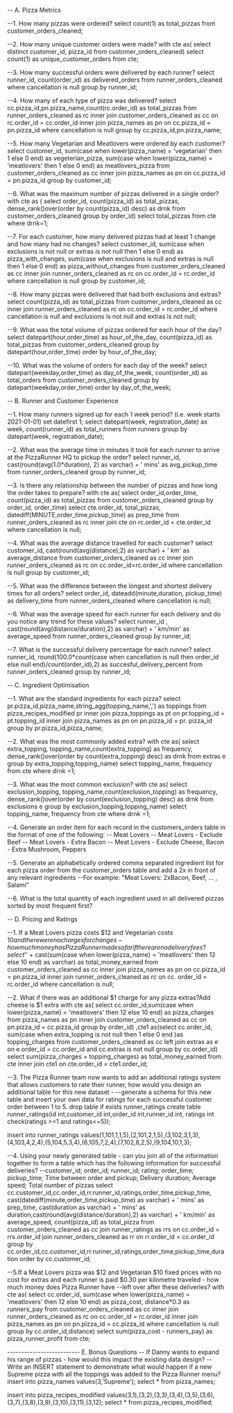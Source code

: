 
-- A. Pizza Metrics

--1. How many pizzas were ordered?
select count(1) as total_pizzas from customer_orders_cleaned;


--2. How many unique customer orders were made?
with cte as(
select distinct customer_id, pizza_id from customer_orders_cleaned)
select count(1) as unique_customer_orders from cte;


--3. How many successful orders were delivered by each runner?
select runner_id, count(order_id) as delivered_orders from runner_orders_cleaned
where cancellation is null
group by runner_id;


--4. How many of each type of pizza was delivered?
select cc.pizza_id,pn.pizza_name,count(rc.order_id) as total_pizzas from runner_orders_cleaned as rc
inner join customer_orders_cleaned as cc on rc.order_id = cc.order_id
inner join pizza_names as pn on cc.pizza_id = pn.pizza_id
where cancellation is null
group by cc.pizza_id,pn.pizza_name;


--5. How many Vegetarian and Meatlovers were ordered by each customer?
select customer_id,
sum(case when lower(pizza_name) = 'vegetarian' then 1 else 0 end) as vegeterian_pizza,
sum(case when lower(pizza_name) = 'meatlovers' then 1 else 0 end) as meatlovers_pizza
from customer_orders_cleaned as cc
inner join pizza_names as pn on cc.pizza_id = pn.pizza_id
group by customer_id;


--6. What was the maximum number of pizzas delivered in a single order?
with cte as (
select order_id, count(pizza_id) as total_pizzas, dense_rank()over(order by count(pizza_id) desc) as drnk
from customer_orders_cleaned 
group by order_id)
select total_pizzas from cte 
where drnk=1;


--7. For each customer, how many delivered pizzas had at least 1 change and how many had no changes?
select customer_id,
sum(case when exclusions is not null or extras is not null then 1 else 0 end) as pizza_with_changes,
sum(case when exclusions is null and extras is null then 1 else 0 end) as pizza_without_changes
from customer_orders_cleaned as cc
inner join runner_orders_cleaned as rc on cc.order_id = rc.order_id
where cancellation is null
group by customer_id;


--8. How many pizzas were delivered that had both exclusions and extras?
select count(pizza_id) as total_pizzas from customer_orders_cleaned as cc
inner join runner_orders_cleaned as rc on cc.order_id = rc.order_id
where cancellation is null and exclusions is not null and extras is not null;


--9. What was the total volume of pizzas ordered for each hour of the day?
select datepart(hour,order_time) as hour_of_the_day, count(pizza_id) as total_pizzas from customer_orders_cleaned
group by datepart(hour,order_time)
order by hour_of_the_day;


--10. What was the volume of orders for each day of the week?
select datepart(weekday,order_time) as day_of_the_week, count(order_id) as total_orders from customer_orders_cleaned
group by datepart(weekday,order_time)
order by day_of_the_week;



-- B. Runner and Customer Experience


--1. How many runners signed up for each 1 week period? (i.e. week starts 2021-01-01)
set datefirst 1;
select datepart(week, registration_date) as week, count(runner_id) as total_runners from runners
group by datepart(week, registration_date);


--2. What was the average time in minutes it took for each runner to arrive at the PizzaRunner HQ to pickup the order?
select runner_id, cast(round(avg(1.0*duration), 2) as varchar) + ' mins'  as avg_pickup_time from runner_orders_cleaned
group by runner_id;


--3. Is there any relationship between the number of pizzas and how long the order takes to prepare?
with cte as(
select order_id,order_time, count(pizza_id) as total_pizzas from customer_orders_cleaned
group by order_id, order_time)
select cte.order_id, total_pizzas, datediff(MINUTE,order_time,pickup_time) as prep_time from runner_orders_cleaned as rc
inner join cte on rc.order_id = cte.order_id
where cancellation is null;


--4. What was the average distance travelled for each customer?
select customer_id, cast(round(avg(distance),2) as varchar) + ' km' as average_distance from customer_orders_cleaned as cc
inner join runner_orders_cleaned as rc on cc.order_id=rc.order_id
where cancellation is null
group by customer_id;


--5. What was the difference between the longest and shortest delivery times for all orders?
select order_id, dateadd(minute,duration, pickup_time) as delivery_time from runner_orders_cleaned
where cancellation is null;


--6. What was the average speed for each runner for each delivery and do you notice any trend for these values?
select runner_id , cast(round(avg(distance/duration),2) as varchar) + ' km/min' as average_speed from runner_orders_cleaned
group by runner_id;


--7. What is the successful delivery percentage for each runner?
select runner_id,
round(100.0*count(case when cancellation is null then order_id else null end)/count(order_id),2) as succesful_delivery_percent
from runner_orders_cleaned
group by runner_id;


-- C. Ingredient Optimisation

--1. What are the standard ingredients for each pizza?
select pr.pizza_id,pizza_name,string_agg(topping_name,',') as toppings
from pizza_recipes_modified pr
inner join pizza_toppings as pt on pr.topping_id = pt.topping_id
inner join pizza_names as pn on pn.pizza_id = pr. pizza_id
group by pr.pizza_id,pizza_name;


--2. What was the most commonly added extra?
with cte as(
select extra_topping, topping_name,count(extra_topping) as frequency, dense_rank()over(order by count(extra_topping) desc) as drnk
from extras e 
group by extra_topping,topping_name)
select topping_name, frequency from cte 
where drnk =1;


--3. What was the most common exclusion?
with cte as(
select exclusion_topping, topping_name,count(exclusion_topping) as frequency, dense_rank()over(order by count(exclusion_topping) desc) as drnk
from exclusions e 
group by exclusion_topping,topping_name)
select topping_name, frequency from cte 
where drnk =1;


--4. Generate an order item for each record in the customers_orders table in the format of one of the following:
-- Meat Lovers
-- Meat Lovers - Exclude Beef
-- Meat Lovers - Extra Bacon
-- Meat Lovers - Exclude Cheese, Bacon - Extra Mushroom, Peppers


--5. Generate an alphabetically ordered comma separated ingredient list for each pizza order from the customer_orders table and add a 2x in front of any relevant ingredients
--For example: "Meat Lovers: 2xBacon, Beef, ... , Salami"


--6. What is the total quantity of each ingredient used in all delivered pizzas sorted by most frequent first?


-- D. Pricing and Ratings

--1. If a Meat Lovers pizza costs $12 and Vegetarian costs $10 and there were no charges for changes - how much money has Pizza Runner made so far if there are no delivery fees?
select '$' + cast(sum(case when lower(pizza_name) = 'meatlovers' then 12 else 10 end) as varchar) as total_money_earned
from customer_orders_cleaned as cc 
inner join pizza_names as pn on cc.pizza_id = pn.pizza_id
inner join runner_orders_cleaned as rc on cc. order_id = rc.order_id
where cancellation is null;


--2. What if there was an additional $1 charge for any pizza extras?Add cheese is $1 extra
with cte as(
select cc.order_id,sum(case when lower(pizza_name) = 'meatlovers' then 12 else 10 end) as pizza_charges
from pizza_names as pn
inner join customer_orders_cleaned as cc  on pn.pizza_id = cc.pizza_id
group by order_id)
,cte1 as(select cc.order_id,
sum(case when extra_topping is not null then 1 else 0 end )as topping_charges
from customer_orders_cleaned as cc
left join extras as e on e.order_id = cc.order_id and cc.extras is not null
group by cc.order_id)
select sum(pizza_charges + topping_charges) as total_money_earned from cte inner join cte1 on cte.order_id = cte1.order_id;



--3. The Pizza Runner team now wants to add an additional ratings system that allows customers to rate their runner, how would you design an additional table for this new dataset - 
--generate a schema for this new table and insert your own data for ratings for each successful customer order between 1 to 5.
drop table if exists runner_ratings
create table runner_ratings(id int,customer_id int,order_id int,runner_id int, ratings int check(ratings >=1 and ratings<=5));

insert into runner_ratings values(1,101,1,1,5),(2,101,2,1,5),(3,102,3,1,3),(4,103,4,2,4),(5,104,5,3,4),(6,105,7,2,4),(7,102,8,2,5),(9,104,10,1,3);


--4. Using your newly generated table - can you join all of the information together to form a table which has the following information for successful deliveries?
--customer_id; order_id; runner_id; rating; order_time; pickup_time; Time between order and pickup; Delivery duration; Average speed; Total number of pizzas
select cc.customer_id,cc.order_id,rr.runner_id,ratings,order_time,pickup_time, cast(datediff(minute,order_time,pickup_time) as varchar) + ' mins' as prep_time,
cast(duration as varchar) + ' mins' as duration,cast(round(avg(distance/duration),2) as varchar) + ' km/min' as average_speed,
count(pizza_id) as total_pizza
from customer_orders_cleaned as cc
join runner_ratings as rrs on cc.order_id = rrs.order_id
join runner_orders_cleaned as rr on rr.order_id = cc.order_id
group by cc.order_id,cc.customer_id,rr.runner_id,ratings,order_time,pickup_time,duration
order by cc.customer_id;


--5.If a Meat Lovers pizza was $12 and Vegetarian $10 fixed prices with no cost for extras and each runner is paid $0.30 per kilometre traveled - how much money does Pizza Runner have 
--left over after these deliveries?
with cte as(
select cc.order_id, sum(case when lower(pizza_name) = 'meatlovers' then 12 else 10 end) as pizza_cost, distance*0.3 as runners_pay from customer_orders_cleaned as cc
inner join runner_orders_cleaned as rc on cc.order_id = rc.order_id
inner join pizza_names as pn on pn.pizza_id = cc.pizza_id
where cancellation is null
group by cc.order_id,distance)
select sum(pizza_cost - runners_pay) as pizza_runner_profit from cte;

 -------------------------- E. Bonus Questions
-- If Danny wants to expand his range of pizzas - how would this impact the existing data design? 
--Write an INSERT statement to demonstrate what would happen if a new Supreme pizza with all the toppings was added to the Pizza Runner menu?
insert into pizza_names values(3,'Supreme');
select * from pizza_names;

insert into pizza_recipes_modified values(3,1),(3,2),(3,3),(3,4),(3,5),(3,6),(3,7),(3,8),(3,9),(3,10),(3,11),(3,12);
select * from pizza_recipes_modified;




